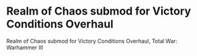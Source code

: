 # Realm of Chaos submod for Victory Conditions Overhaul
Realm of Chaos submod for Victory Conditions Overhaul, Total War: Warhammer III
